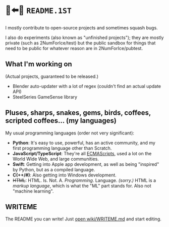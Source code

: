 # 📄⬅️👀 `README.1ST`
I mostly contribute to open-source projects and sometimes squash bugs.

I also do experiments (also known as "unfinished projects"); they are mostly private (such as 2NumForIce/test) but the public sandbox for things that need to be public for whatever reason are in 2NumForIce/pubtest.

## What I'm working on
(Actual projects, guaranteed to be released.)
* Blender auto-updater with a lot of regex (couldn't find an actual update API)
* SteelSeries GameSense library

## Pluses, sharps, snakes, gems, birds, coffees, scripted coffees... (my languages)
My usual programming languages (order not very significant):
* **Python**: It's easy to use, powerful, has an active community, and my first programming language other than Scratch.
* **JavaScript/TypeScript**: They're all [ECMAScripts](https://en.wikipedia.org/wiki/ECMAScript), used a lot on the World Wide Web, and large communities.
* **Swift**: Getting into Apple app development, as well as being "inspired" by Python, but as a compiled language.
* **C(++/#)**: Also getting into Windows development.
* ~~HTML~~: HTML. Is. Not. A. _Programming_. Language. _(sorry.)_ HTML is a _markup language_, which is what the "ML" part stands for. Also not "machine learning".

## WRITEME
The README you can write! Just [open wiki/WRITEME.md](https://github.com/twonfi/twonfi/wiki/WRITEME) and start editing.
